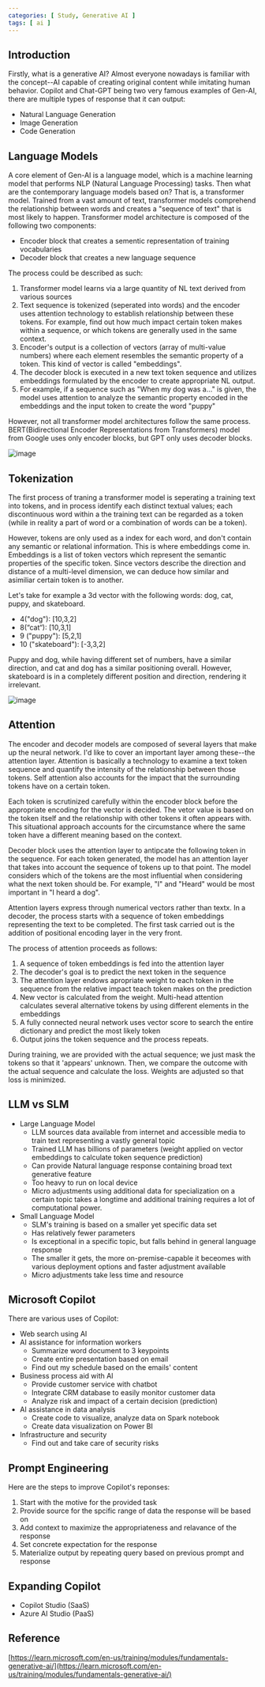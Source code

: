 ```yaml
---
categories: [ Study, Generative AI ]
tags: [ ai ] 
---
```



## Introduction

Firstly, what is a generative AI? Almost everyone nowadays is familiar with the concept--AI capable of creating original content while imitating human behavior. Copilot and Chat-GPT being two very famous examples of Gen-AI, there are multiple types of response that it can output:
- Natural Language Generation
- Image Generation
- Code Generation

## Language Models

A core element of Gen-AI is a language model, which is a machine learning model that performs NLP (Natural Language Processing) tasks. Then what are the contemporary language models based on? That is, a transformer model. Trained from a vast amount of text, transformer models comprehend the relationship between words and creates a "sequence of text" that is most likely to happen. Transformer model architecture is composed of the following two components:
- Encoder block that creates a sementic representation of training vocabularies
- Decoder block that creates a new language sequence

The process could be described as such:
1. Transformer model learns via a large quantity of NL text derived from various sources
2. Text sequence is tokenized (seperated into words) and the encoder uses attention technology to establish relationship between these tokens. For example, find out how much impact certain token makes within a sequence, or which tokens are generally used in the same context.
3. Encoder's output is a collection of vectors (array of multi-value numbers) where each element resembles the semantic property of a token. This kind of vector is called "embeddings".
4. The decoder block is executed in a new text token sequence and utilizes embeddings formulated by the encoder to create appropriate NL output.
5. For example, if a sequence such as "When my dog was a..." is given, the model uses attention to analyze the semantic property encoded in the embeddings and the input token to create the word "puppy"

However, not all transformer model architectures follow the same process. BERT(Bidirectional Encoder Representations from Transformers) model from Google uses only encoder blocks, but GPT only uses decoder blocks.

![image](https://github.com/user-attachments/assets/5e0ff877-6eae-4bc4-9ecc-aa7b93fd2026)


## Tokenization

The first process of traning a transformer model is seperating a training text into tokens, and in process identify each distinct textual values; each discontinuous word within a the training text can be regarded as a token (while in reality a part of word or a combination of words can be a token).

However, tokens are only used as a index for each word, and don't contain any semantic or relational information. This is where embeddings come in. Embeddings is a list of token vectors which represent the semantic properties of the specific token. Since vectors describe the direction and distance of a multi-level dimension, we can deduce how similar and asimiliar certain token is to another.

Let's take for example a 3d vector with the following words: dog, cat, puppy, and skateboard.
- 4("dog"): [10,3,2]
- 8(“cat“): [10,3,1]
- 9 ("puppy"): [5,2,1]
- 10 ("skateboard"): [-3,3,2]

Puppy and dog, while having different set of numbers, have a similar direction, and cat and dog has a similar positioning overall. However, skateboard is in a completely different position and direction, rendering it irrelevant.

![image](https://github.com/user-attachments/assets/d0bed15d-eaee-4193-9fe1-e53ab6dfe588)


## Attention

The encoder and decoder models are composed of several layers that make up the neural network. I'd like to cover an important layer among these--the attention layer. Attention is basically a technology to examine a text token sequence and quantify the intensity of the relationship between those tokens. Self attention also accounts for the impact that the surrounding tokens have on a certain token.

Each token is scrutinized carefully within the encoder block before the appropriate encoding for the vector is decided. The vetor value is based on the token itself and the relationship with other tokens it often appears with. This situational approach accounts for the circumstance where the same token have a different meaning based on the context.

Decoder block uses the attention layer to antipcate the following token in the sequence. For each token generated, the model has an attention layer that takes into account the sequence of tokens up to that point. The model considers which of the tokens are the most influential when considering what the next token should be. For example, "I" and "Heard" would be most important in "I heard a dog".

Attention layers express through numerical vectors rather than textx. In a decoder, the process starts with a sequence of token embeddings representing the text to be completed. The first task carried out is the addition of positional encoding layer in the very front.

The process of attention proceeds as follows:
1. A sequence of token embeddings is fed into the attention layer
2. The decoder's goal is to predict the next token in the sequence
3. The attention layer endows apropriate weight to each token in the sequence from the relative impact teach token makes on the prediction
4. New vector is calculated from the weight. Multi-head attention calculates several alternative tokens by using different elements in the embeddings
5. A fully connected neural network uses vector score to search the entire dictionary and predict the most likely token
6. Output joins the token sequence and the process repeats.

During training, we are provided with the actual sequence; we just mask the tokens so that it 'appears' unknown. Then, we compare the outcome with the actual sequence and calculate the loss.  Weights are adjusted so that loss is minimized.

## LLM vs SLM

- Large Language Model
    - LLM sources data available from internet and accessible media to train text representing a vastly general topic
    - Trained LLM has billions of parameters (weight applied on vector embeddings to calculate token sequence prediction)
    - Can provide Natural language response containing broad text generative feature
    - Too heavy to run on local device
    - Micro adjustments using additional data for specialization on a certain topic takes a longtime and additional training requires a lot of computational power.
- Small Language Model
    - SLM's training is based on a smaller yet specific data set
    - Has relatively fewer parameters
    - Is exceptional in a specific topic, but falls behind in general language response
    - The smaller it gets, the more on-premise-capable it beceomes with various deployment options and faster adjustment available
    - Micro adjustments take less time and resource


## Microsoft Copilot

There are various uses of Copilot:

- Web search using AI
- AI assistance for information workers
    - Summarize word document to 3 keypoints
    - Create entire presentation based on email
    - Find out my schedule based on the emails' content
- Business process aid with AI
    - Provide customer service with chatbot
    - Integrate CRM database to easily monitor customer data
    - Analyze risk and impact of a certain decision (prediction)
- AI assistance in data analysis
    - Create code to visualize, analyze data on Spark notebook
    - Create data visualization on Power BI
- Infrastructure and security
    - Find out and take care of security risks

## Prompt Engineering

Here are the steps to improve Copilot's reponses:
1. Start with the motive for the provided task
2. Provide source for the spcific range of data the response will be based on
3. Add context to maximize the appropriateness and relavance of the response
4. Set concrete expectation for the response
5. Materialize output by repeating query based on previous prompt and response

## Expanding Copilot

- Copilot Studio (SaaS)
- Azure AI Studio (PaaS)

## Reference

[https://learn.microsoft.com/en-us/training/modules/fundamentals-generative-ai/](https://learn.microsoft.com/en-us/training/modules/fundamentals-generative-ai/)

